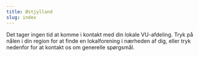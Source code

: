 ```yaml
---
title: Østjylland
slug: index
---
```


Det tager ingen tid at komme i kontakt med din lokale VU-afdeling.
Tryk på nålen i din region for at finde en lokalforening i nærheden af dig, eller tryk nedenfor for at kontakt os om generelle spørgsmål.
